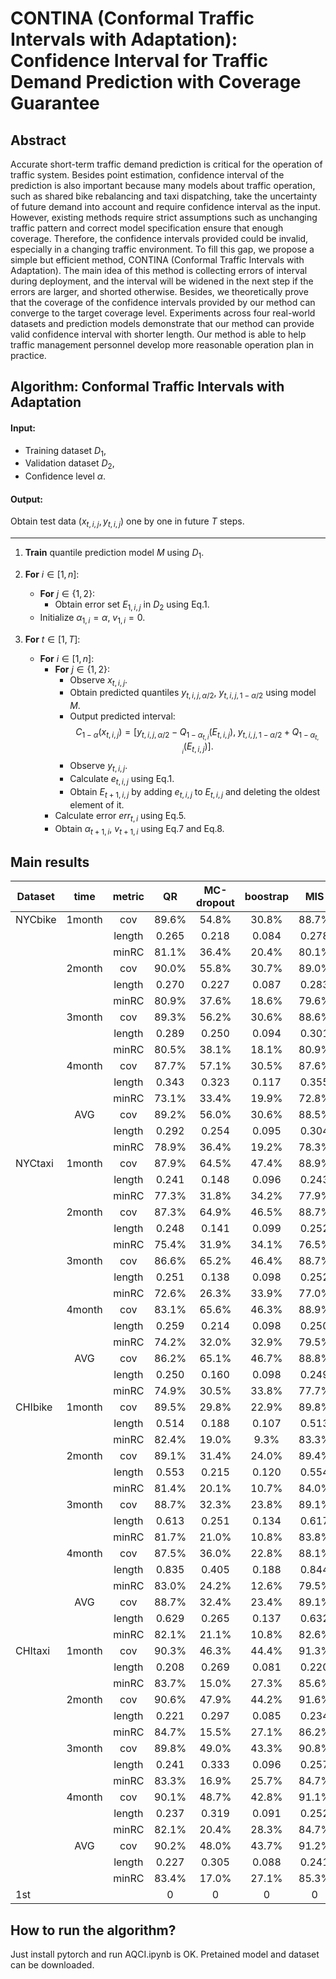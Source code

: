 # CONTINA (Conformal Traffic Intervals with Adaptation): Confidence Interval for Traffic Demand Prediction with Coverage Guarantee 
## Abstract
Accurate short-term traffic demand prediction is critical for the operation of traffic system. Besides point estimation, confidence interval of the prediction is also important because many models about traffic operation, such as shared bike rebalancing and taxi dispatching, take the uncertainty of future demand into account and require confidence interval as the input. However, existing methods require strict assumptions such as unchanging traffic pattern and correct model specification ensure that enough coverage. Therefore, the confidence intervals provided could be invalid, especially in a changing traffic environment. To fill this gap, we propose a simple but efficient method, CONTINA (Conformal Traffic Intervals with Adaptation). The main idea of this method is collecting errors of interval during deployment, and the interval will be widened in the next step if the errors are larger, and shorted otherwise. Besides, we theoretically prove that the coverage of the confidence intervals provided by our method can converge to the target coverage level. Experiments across four real-world datasets and prediction models demonstrate that our method can provide valid confidence interval with shorter length. Our method is able to help traffic management personnel develop more reasonable operation plan in practice. 

## Algorithm: Conformal Traffic Intervals with Adaptation

#### Input:
- Training dataset $D_1$,
- Validation dataset $D_2$,
- Confidence level $\alpha$.

#### Output:
Obtain test data $(x_{t,i,j}, y_{t,i,j})$ one by one in future $T$ steps.

---

1. **Train** quantile prediction model $M$ using $D_1$.

2. **For** $i \in [1, n]$:
    - **For** $j \in \{1, 2\}$:
        - Obtain error set $E_{1,i,j}$ in $D_2$ using Eq.1.
    - Initialize $\alpha_{1,i} = \alpha$, $v_{1,i} = 0$.

3. **For** $t \in [1, T]$:
    - **For** $i \in [1, n]$:
        - **For** $j \in \{1, 2\}$:
            - Observe $x_{t,i,j}$.
            - Obtain predicted quantiles $y_{t,i,j,\alpha/2}$, $y_{t,i,j,1-\alpha/2}$ using model $M$.
            - Output predicted interval:
              $$
              C_{1-\alpha}(x_{t,i,j}) = \left[y_{t,i,j,\alpha/2} - Q_{1-\alpha_{t,i}}(E_{t,i,j}), \; y_{t,i,j,1-\alpha/2} + Q_{1-\alpha_{t,i}}(E_{t,i,j})\right].
              $$
            - Observe $y_{t,i,j}$.
            - Calculate $e_{t,i,j}$ using Eq.1.
            - Obtain $E_{t+1,i,j}$ by adding $e_{t,i,j}$ to $E_{t,i,j}$ and deleting the oldest element of it.
        - Calculate error $err_{t,i}$ using Eq.5.
        - Obtain $\alpha_{t+1,i}$, $v_{t+1,i}$ using Eq.7 and Eq.8.
## Main results

| Dataset |  time  | metric |   QR   | MC-dropout | boostrap |   MIS  | DESQRUQ | UATGCN | ProbGNN | QuanTraffic |   CP   |   ACI  |     QCP    |  DtACI |   CONTINA  |
|---------|:------:|:------:|:------:|:----------:|:--------:|:------:|:-------:|:------:|:-------:|:-----------:|:------:|:------:|:----------:|:------:|:----------:|
| NYCbike | 1month |   cov  |  89.6% |    54.8%   |   30.8%  |  88.7% |  91.7%  |  91.7% |  93.1%  |    91.3%    |  89.2% |  89.8% |    90.0%   |  89.6% |    89.6%   |
|         |        | length | 0.265  |   0.218    |  0.084   | 0.278  |  0.284  | 0.284  |  0.306  |    0.288    | 0.285  | 0.300  | **0.266** | 0.291  |   0.276    |
|         |        |  minRC |  81.1% |    36.4%   |   20.4%  |  80.1% |  86.6%  |  85.0% |  87.8%  |    86.4%    |  84.3% |  88.8% |    85.3%   |  87.3% |    88.7%   |
|         | 2month |   cov  |  90.0% |    55.8%   |   30.7%  |  89.0% |  91.9%  |  92.3% |  93.4%  |    92.0%    |  89.3% |  90.1% |    90.5%   |  90.0% |    89.8%   |
|         |        | length | 0.270  |   0.227    |  0.087   | 0.283  |  0.283  | 0.291  |  0.315  |    0.285    | 0.289  | 0.304  |   0.271    | 0.298  | **0.275** |
|         |        |  minRC |  80.9% |    37.6%   |   18.6%  |  79.6% |  88.0%  |  86.6% |  87.9%  |    86.4%    |  84.8% |  88.9% |    84.1%   |  85.9% |    89.3%   |
|         | 3month |   cov  |  89.3% |    56.2%   |   30.6%  |  88.6% |  91.2%  |  91.9% |  93.0%  |    91.4%    |  87.6% |  89.7% |    89.9%   |  89.2% |    89.8%   |
|         |        | length | 0.289  |   0.250    |  0.094   | 0.301  |  0.296  | 0.315  |  0.340  |    0.306    | 0.295  | 0.322  |   0.290    | 0.321  | **0.298** |
|         |        |  minRC |  80.5% |    38.1%   |   18.1%  |  80.9% |  84.5%  |  85.0% |  86.5%  |    84.8%    |  82.3% |  88.6% |    82.4%   |  86.8% |    89.2%   |
|         | 4month |   cov  |  87.7% |    57.1%   |   30.5%  |  87.6% |  89.8%  |  90.3% |  91.3%  |    89.8%    |  82.9% |  90.0% |    88.4%   |  89.3% |    89.7%   |
|         |        | length | 0.343  |   0.323    |  0.117   | 0.355  |  0.356  | 0.386  |  0.419  |    0.360    | 0.312  | 0.411  |   0.345    | 0.400  | **0.363** |
|         |        |  minRC |  73.1% |    33.4%   |   19.9%  |  72.8% |  78.8%  |  78.4% |  80.8%  |    76.8%    |  69.1% |  88.8% |    74.1%   |  88.4% |    89.1%   |
|         |   AVG  |   cov  |  89.2% |    56.0%   |   30.6%  |  88.5% |  91.2%  |  91.5% |  92.7%  |    91.1%    |  87.3% |  89.9% |    89.7%   |  89.5% |    89.7%   |
|         |        | length | 0.292  |   0.254    |  0.095   | 0.304  |  0.305  | 0.319  |  0.345  |    0.310    | 0.295  | 0.334  |   0.293    | 0.327  | **0.303** |
|         |        |  minRC |  78.9% |    36.4%   |   19.2%  |  78.3% |  84.5%  |  83.8% |  85.8%  |    83.6%    |  80.1% |  88.8% |    81.5%   |  87.1% |    89.1%   |
| NYCtaxi | 1month |   cov  |  87.9% |    64.5%   |   47.4%  |  88.9% |  92.4%  |  89.6% |  94.3%  |    82.6%    |  91.0% |  89.9% |    89.5%   |  90.2% |    89.7%   |
|         |        | length | 0.241  |   0.148    |  0.096   | 0.243  |  0.262  | 0.264  |  0.300  |    0.294    | 0.283  | 0.270  |   0.258    | 0.271  | **0.237** |
|         |        |  minRC |  77.3% |    31.8%   |   34.2%  |  77.9% |  82.9%  |  75.1% |  83.0%  |    59.8%    |  78.4% |  88.6% |    80.4%   |  87.1% |    89.0%   |
|         | 2month |   cov  |  87.3% |    64.9%   |   46.5%  |  88.7% |  92.0%  |  89.0% |  93.8%  |    82.3%    |  89.7% |  89.9% |    89.0%   |  89.7% |    89.9%   |
|         |        | length | 0.248  |   0.141    |  0.099   | 0.252  |  0.270  | 0.275  |  0.312  |    0.301    | 0.281  | 0.284  |   0.265    | 0.280  | **0.248** |
|         |        |  minRC |  75.4% |    31.9%   |   34.1%  |  76.5% |  63.4%  |  73.6% |  80.8%  |    59.7%    |  76.7% |  88.6% |    78.9%   |  87.4% |    89.3%   |
|         | 3month |   cov  |  86.6% |    65.2%   |   46.4%  |  88.7% |  91.8%  |  88.9% |  93.7%  |    81.8%    |  89.6% |  90.1% |    88.5%   |  89.9% |    89.9%   |
|         |        | length | 0.251  |   0.138    |  0.098   | 0.252  |  0.272  | 0.275  |  0.311  |    0.304    | 0.280  | 0.286  |   0.268    | 0.280  | **0.248** |
|         |        |  minRC |  72.6% |    26.3%   |   33.9%  |  77.0% |  77.1%  |  71.2% |  78.0%  |    56.9%    |  73.9% |  88.5% |    67.0%   |  85.9% |    89.2%   |
|         | 4month |   cov  |  83.1% |    65.6%   |   46.3%  |  88.9% |  92.0%  |  89.0% |  93.7%  |    80.9%    |  89.8% |  90.0% |    87.5%   |  90.3% |    89.9%   |
|         |        | length | 0.259  |   0.214    |  0.098   | 0.250  |  0.274  | 0.271  |  0.312  |    0.312    | 0.281  | 0.290  |   0.275    | 0.285  | **0.252** |
|         |        |  minRC |  74.2% |    32.0%   |   32.9%  |  79.5% |  80.3%  |  73.8% |  77.7%  |    55.8%    |  71.9% |  88.9% |    78.5%   |  86.7% |    89.4%   |
|         |   AVG  |   cov  |  86.2% |    65.1%   |   46.7%  |  88.8% |  92.1%  |  89.1% |  93.9%  |    81.9%    |  90.0% |  90.0% |    88.6%   |  90.0% |    89.8%   |
|         |        | length | 0.250  |   0.160    |  0.098   | 0.249  |  0.270  | 0.271  |  0.309  |    0.303    | 0.281  | 0.283  |   0.267    | 0.279  | **0.246** |
|         |        |  minRC |  74.9% |    30.5%   |   33.8%  |  77.7% |  75.9%  |  73.4% |  79.9%  |    58.1%    |  75.2% |  88.6% |    76.2%   |  86.8% |    89.2%   |
| CHIbike | 1month |   cov  |  89.5% |    29.8%   |   22.9%  |  89.8% |  93.5%  |  92.1% |  93.6%  |    87.0%    |  90.0% |  90.2% |    89.9%   |  90.2% |    89.7%   |
|         |        | length | 0.514  |   0.188    |  0.107   | 0.513  |  0.531  | 0.553  |  0.593  |    0.527    | 0.623  | 0.638  |   0.514    | 0.624  | **0.521** |
|         |        |  minRC |  82.4% |    19.0%   |   9.3%   |  83.3% |  90.4%  |  86.9% |  90.3%  |    74.9%    |  86.2% |  88.3% |    83.2%   |  86.4% |    89.0%   |
|         | 2month |   cov  |  89.1% |    31.4%   |   24.0%  |  89.4% |  93.1%  |  92.1% |  93.6%  |    86.8%    |  88.1% |  89.5% |    89.5%   |  89.1% |    89.8%   |
|         |        | length | 0.553  |   0.215    |  0.120   | 0.554  |  0.572  | 0.593  |  0.637  |    0.566    | 0.624  | 0.696  |   0.553    | 0.655  |   **0.563**    |
|         |        |  minRC |  81.4% |    20.1%   |   10.7%  |  84.0% |  89.8%  |  87.3% |  90.2%  |    75.9%    |  83.9% |  87.9% |    82.8%   |  86.5% |    89.2%   |
|         | 3month |   cov  |  88.7% |    32.3%   |   23.8%  |  89.1% |  92.3%  |  91.4% |  93.1%  |    86.8%    |  86.6% |  90.2% |    88.9%   |  90.0% |    89.8%   |
|         |        | length | 0.613  |   0.251    |  0.134   | 0.617  |  0.635  | 0.657  |  0.706  |    0.625    | 0.655  | 0.789  |   0.613    | 0.765  |   **0.629**    |
|         |        |  minRC |  81.7% |    21.0%   |   10.8%  |  83.8% |  89.0%  |  87.4% |  90.4%  |    77.4%    |  82.2% |  89.4% |    82.9%   |  87.8% |    89.4%   |
|         | 4month |   cov  |  87.5% |    36.0%   |   22.8%  |  88.1% |  90.9%  |  90.5% |  92.4%  |    86.4%    |  79.8% |  90.0% |    87.7%   |  89.4% |    89.9%   |
|         |        | length | 0.835  |   0.405    |  0.188   | 0.844  |  0.889  | 0.906  |  0.964  |    0.843    | 0.713  | 1.124  |   0.835    | 1.059  |   **0.883**    |
|         |        |  minRC |  83.0% |    24.2%   |   12.6%  |  79.5% |  87.4%  |  86.3% |  89.5%  |    78.6%    |  71.0% |  88.6% |    83.0%   |  86.7% |    89.1%   |
|         |   AVG  |   cov  |  88.7% |    32.4%   |   23.4%  |  89.1% |  92.5%  |  91.5% |  93.2%  |    86.8%    |  86.1% |  90.0% |    89.0%   |  89.7% |    89.8%   |
|         |        | length | 0.629  |   0.265    |  0.137   | 0.632  |  0.657  | 0.677  |  0.725  |    0.640    | 0.654  | 0.812  |   0.629    | 0.776  |   **0.649**    |
|         |        |  minRC |  82.1% |    21.1%   |   10.8%  |  82.6% |  89.2%  |  87.0% |  90.1%  |    76.7%    |  80.8% |  88.6% |    83.0%   |  86.9% |    89.2%   |
| CHItaxi | 1month |   cov  |  90.3% |    46.3%   |   44.4%  |  91.3% |  93.2%  |  92.8% |  94.4%  |    89.2%    |  92.0% |  90.0% |    90.9%   |  90.2% |    89.6%   |
|         |        | length | 0.208  |   0.269    |  0.081   | 0.220  |  0.222  | 0.279  |  0.307  |    0.227    | 0.297  | 0.273  |   0.210    | 0.265  | **0.219**  |
|         |        |  minRC |  83.7% |    15.0%   |   27.3%  |  85.6% |  87.2%  |  87.8% |  91.0%  |    86.9%    |  89.6% |  87.5% |    83.4%   |  87.5% |    89.0%   |
|         | 2month |   cov  |  90.6% |    47.9%   |   44.2%  |  91.6% |  93.4%  |  93.1% |  94.5%  |    89.5%    |  90.8% |  90.0% |    91.1%   |  90.0% |    89.8%   |
|         |        | length | 0.221  |   0.297    |  0.085   | 0.234  |  0.235  | 0.300  |  0.330  |    0.240    | 0.283  | 0.282  |   0.222    | 0.264  | **0.228** |
|         |        |  minRC |  84.7% |    15.5%   |   27.1%  |  86.2% |  88.4%  |  88.4% |  91.4%  |    86.6%    |  88.3% |  87.6% |    84.3%   |  87.5% |    89.4%   |
|         | 3month |   cov  |  89.8% |    49.0%   |   43.3%  |  90.8% |  92.6%  |  92.4% |  93.9%  |    89.6%    |  88.6% |  89.7% |    90.4%   |  89.7% |    89.8%   |
|         |        | length | 0.241  |   0.333    |  0.096   | 0.257  |  0.258  | 0.331  |  0.365  |    0.262    | 0.283  | 0.326  |   0.243    | 0.294  | **0.256** |
|         |        |  minRC |  83.3% |    16.9%   |   25.7%  |  84.7% |  86.9%  |  86.5% |  89.3%  |    86.5%    |  84.0% |  86.9% |    82.9%   |  86.5% |    89.4%   |
|         | 4month |   cov  |  90.1% |    48.7%   |   42.8%  |  91.1% |  92.8%  |  92.5% |  94.3%  |    89.3%    |  89.4% |  90.1% |    90.6%   |  90.2% |    89.9%   |
|         |        | length | 0.237  |   0.319    |  0.091   | 0.252  |  0.252  | 0.319  |  0.351  |    0.257    | 0.288  | 0.320  |   0.238    | 0.302  | **0.251** |
|         |        |  minRC |  82.1% |    20.4%   |   28.3%  |  84.7% |  84.7%  |  86.3% |  90.3%  |    84.2%    |  82.3% |  88.2% |    82.0%   |  87.0% |    89.4%   |
|         |   AVG  |   cov  |  90.2% |    48.0%   |   43.7%  |  91.2% |  93.0%  |  92.7% |  94.3%  |    89.4%    |  90.2% |  89.9% |    90.8%   |  90.0% |    89.8%   |
|         |        | length | 0.227  |   0.305    |  0.088   | 0.241  |  0.242  | 0.307  |  0.338  |    0.247    | 0.288  | 0.300  |   0.228    | 0.281  | **0.238** |
|         |        |  minRC |  83.4% |    17.0%   |   27.1%  |  85.3% |  86.8%  |  87.3% |  90.5%  |    86.0%    |  86.1% |  87.5% |    83.1%   |  87.1% |    89.3%   |
|   1st   |        |        |    0   |      0     |     0    |    0   |    0    |    0   |    0    |      0      |    0   |    0   |      1     |    0   |   **19**   |

## How to run the algorithm?

Just install pytorch and run AQCI.ipynb is OK. Pretained model and dataset can be downloaded.
